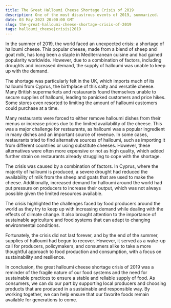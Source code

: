 ```yaml
---
title: The Great Halloumi Cheese Shortage Crisis of 2019
description: One of the most disastrous events of 2019, summarized.
date: 03 May 2023 20:00:00 GMT
slug: the-great-halloumi-cheese-shortage-crisis-of-2019
tags: halloumi_cheese|crisis|2019
---
```


In the summer of 2019, the world faced an unexpected crisis: a shortage of halloumi cheese. This popular cheese, made from a blend of sheep and goat milk, has long been a staple in Mediterranean cuisine and had gained popularity worldwide. However, due to a combination of factors, including droughts and increased demand, the supply of halloumi was unable to keep up with the demand.

The shortage was particularly felt in the UK, which imports much of its halloumi from Cyprus, the birthplace of this salty and versatile cheese. Many British supermarkets and restaurants found themselves unable to secure supplies of halloumi, leading to panicked customers and price hikes. Some stores even resorted to limiting the amount of halloumi customers could purchase at a time.

Many restaurants were forced to either remove halloumi dishes from their menus or increase prices due to the limited availability of the cheese. This was a major challenge for restaurants, as halloumi was a popular ingredient in many dishes and an important source of revenue. In some cases, restaurants tried to find alternative sources of halloumi, such as importing it from different countries or using substitute cheeses. However, these alternatives were often more expensive or not as high quality, which added further strain on restaurants already struggling to cope with the shortage.

The crisis was caused by a combination of factors. In Cyprus, where the majority of halloumi is produced, a severe drought had reduced the availability of milk from the sheep and goats that are used to make the cheese. Additionally, increased demand for halloumi around the world had put pressure on producers to increase their output, which was not always possible given the limited resources available.

The crisis highlighted the challenges faced by food producers around the world as they try to keep up with increasing demand while dealing with the effects of climate change. It also brought attention to the importance of sustainable agriculture and food systems that can adapt to changing environmental conditions.

Fortunately, the crisis did not last forever, and by the end of the summer, supplies of halloumi had begun to recover. However, it served as a wake-up call for producers, policymakers, and consumers alike to take a more thoughtful approach to food production and consumption, with a focus on sustainability and resilience.

In conclusion, the great halloumi cheese shortage crisis of 2019 was a reminder of the fragile nature of our food systems and the need for sustainable practices to ensure a stable and reliable supply of food. As consumers, we can do our part by supporting local producers and choosing products that are produced in a sustainable and responsible way. By working together, we can help ensure that our favorite foods remain available for generations to come.
